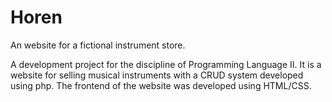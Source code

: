 # Horen
An website for a fictional instrument store.

A development project for the discipline of Programming Language II. It is a website for selling musical instruments with a CRUD system developed using php.
The frontend of the website was developed using HTML/CSS.
